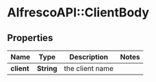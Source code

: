 # AlfrescoAPI::ClientBody

## Properties
Name | Type | Description | Notes
------------ | ------------- | ------------- | -------------
**client** | **String** | the client name | 


